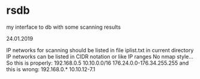 # rsdb
my interface to db with some scanning results

24.01.2019

IP networks for scanning should be listed in file iplist.txt in current directory
IP networks can be listed in CIDR notation or like IP ranges
No nmap style...
So this is properly:
192.168.0.5
10.10.0.0/16
176.24.0.0-176.34.255.255
and this is wrong:
192.168.0.*
10.10.12-7.1
